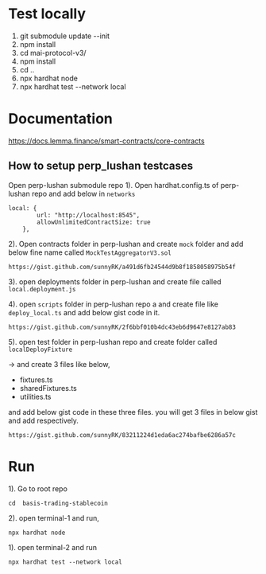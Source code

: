# Test locally
1. git submodule update --init
2. npm install
3. cd mai-protocol-v3/
4. npm install
5. cd ..
6. npx hardhat node
7. npx hardhat test --network local

# Documentation
https://docs.lemma.finance/smart-contracts/core-contracts

## How to setup perp_lushan testcases

Open perp-lushan submodule repo
1). Open hardhat.config.ts of perp-lushan repo and add below in `networks`

    local: {
            url: "http://localhost:8545",
            allowUnlimitedContractSize: true
        },

2). Open contracts folder in perp-lushan and create `mock` folder and add below fine name called `MockTestAggregatorV3.sol`

    https://gist.github.com/sunnyRK/a491d6fb24544d9b8f1858058975b54f

3). open deployments folder in perp-lushan and create file called `local.deployment.js`

4). open `scripts` folder in perp-lushan repo a and create file like `deploy_local.ts` and add below gist code in it. 

    https://gist.github.com/sunnyRK/2f6bbf010b4dc43eb6d9647e8127ab83

5). open test folder in perp-lushan repo and create folder called `localDeployFixture`  

-> and create 3 files like below,  
- fixtures.ts  
- sharedFixtures.ts  
- utilities.ts  

and add below gist code in these three files. you will get 3 files in below gist and add respectively.

    https://gist.github.com/sunnyRK/83211224d1eda6ac274bafbe6286a57c

# Run

1). Go to root repo
    
    cd  basis-trading-stablecoin

2). open terminal-1 and run,
        
    npx hardhat node

1). open terminal-2 and run
    
    npx hardhat test --network local